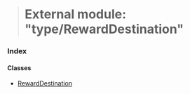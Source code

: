 > # External module: "type/RewardDestination"

### Index

#### Classes

* [RewardDestination](../classes/_type_rewarddestination_.rewarddestination.md)